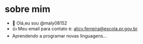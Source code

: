# sobre mim
- 👋 Olá,eu sou @maly08152
- 👍 Meu email para contato é: alicy.ferreira@escola.pr.gov.br
- Aprendendo a programar novas linguagens...
